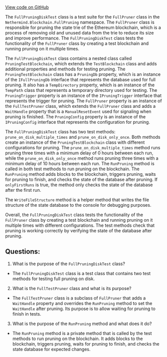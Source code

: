 [View code on GitHub](https://github.com/nethermindeth/nethermind/Nethermind.Blockchain.Test/FullPruning/FullPruningDiskTest.cs)

The `FullPruningDiskTest` class is a test suite for the `FullPruner` class in the `Nethermind.Blockchain.FullPruning` namespace. The `FullPruner` class is responsible for pruning the state trie of the Ethereum blockchain, which is a process of removing old and unused data from the trie to reduce its size and improve performance. The `FullPruningDiskTest` class tests the functionality of the `FullPruner` class by creating a test blockchain and running pruning on it multiple times.

The `FullPruningDiskTest` class contains a nested class called `PruningTestBlockchain`, which extends the `TestBlockchain` class and adds additional properties and methods for testing pruning. The `PruningTestBlockchain` class has a `PruningDb` property, which is an instance of the `IFullPruningDb` interface that represents the database used for full pruning. It also has a `TempDirectory` property, which is an instance of the `TempPath` class that represents a temporary directory used for testing. The `PruningTrigger` property is an instance of the `IPruningTrigger` interface that represents the trigger for pruning. The `FullPruner` property is an instance of the `FullTestPruner` class, which extends the `FullPruner` class and adds a `WaitHandle` property that is a `ManualResetEvent` used for signaling when pruning is finished. The `PruningConfig` property is an instance of the `IPruningConfig` interface that represents the configuration for pruning.

The `FullPruningDiskTest` class has two test methods: `prune_on_disk_multiple_times` and `prune_on_disk_only_once`. Both methods create an instance of the `PruningTestBlockchain` class with different configurations for pruning. The `prune_on_disk_multiple_times` method runs pruning three times with a minimum delay of 0 hours between each run, while the `prune_on_disk_only_once` method runs pruning three times with a minimum delay of 10 hours between each run. The `RunPruning` method is called in both test methods to run pruning on the blockchain. The `RunPruning` method adds blocks to the blockchain, triggers pruning, waits for pruning to finish, and checks the state of the database after pruning. If `onlyFirstRuns` is true, the method only checks the state of the database after the first run.

The `WriteFileStructure` method is a helper method that writes the file structure of the state database to the console for debugging purposes.

Overall, the `FullPruningDiskTest` class tests the functionality of the `FullPruner` class by creating a test blockchain and running pruning on it multiple times with different configurations. The test methods check that pruning is working correctly by verifying the state of the database after pruning.
## Questions: 
 1. What is the purpose of the `FullPruningDiskTest` class?
- The `FullPruningDiskTest` class is a test class that contains two test methods for testing full pruning on disk.

2. What is the `FullTestPruner` class and what is its purpose?
- The `FullTestPruner` class is a subclass of `FullPruner` that adds a `WaitHandle` property and overrides the `RunPruning` method to set the `WaitHandle` after pruning. Its purpose is to allow waiting for pruning to finish in tests.

3. What is the purpose of the `RunPruning` method and what does it do?
- The `RunPruning` method is a private method that is called by the test methods to run pruning on the blockchain. It adds blocks to the blockchain, triggers pruning, waits for pruning to finish, and checks the state database for expected changes.